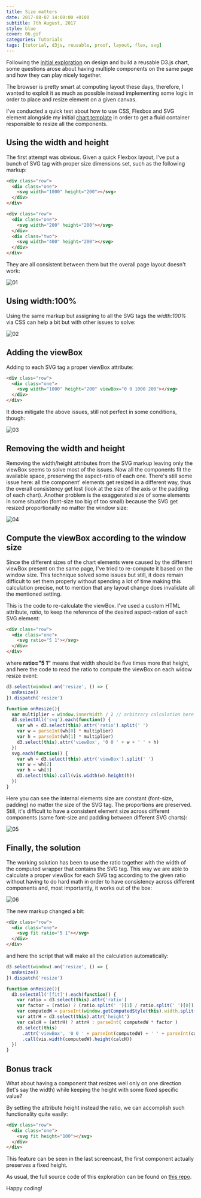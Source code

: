 ```yaml
---
title: Size matters
date: 2017-08-07 14:00:00 +0100
subtitle: 7th August, 2017
style: blue
cover: 06.gif
categories: Tutorials
tags: [tutorial, d3js, reusable, proof, layout, flex, svg]
---
```


Following the [initial exploration](http://fabiofranchino.com/blog/towards-a-better-chart-template/) on design and build a reusable D3.js chart, some questions arose about having multiple components on the same page and how they can play nicely together.

The browser is pretty smart at computing layout these days, therefore, I wanted to exploit it as much as possible instead implementing some logic in order to place and resize element on a given canvas.

I've conducted a quick test about how to use CSS, Flexbox and SVG element alongside my initial [chart template](http://fabiofranchino.com/blog/towards-a-better-chart-template/) in order to get a fluid container responsible to resize all the components.

## Using the width and height

The first attempt was obvious. Given a quick Flexbox layout, I've put a bunch of SVG tag with proper size dimensions set, such as the following markup:

```html
<div class="row">
  <div class="one">
    <svg width="1000" height="200"></svg>
  </div>
</div>

<div class="row">
  <div class="one">
    <svg width="200" height="200"></svg>
  </div>
  <div class="two">
    <svg width="400" height="200"></svg>
  </div>
</div>
```

They are all consistent between them but the overall page layout doesn't work:

![01](../assets/posts/size-matter/01.gif)

## Using width:100%

Using the same markup but assigning to all the SVG tags the *width:100%* via CSS can help a bit but with other issues to solve:

![02](../assets/posts/size-matter/02.gif)

## Adding the viewBox

Adding to each SVG tag a proper viewBox attribute:

```html
<div class="row">
  <div class="one">
    <svg width="1000" height="200" viewBox="0 0 1000 200"></svg>
  </div>
</div>
```

It does mitigate the above issues, still not perfect in some conditions, though:

![03](../assets/posts/size-matter/03.gif)

## Removing the width and height

Removing the width/height attributes from the SVG markup leaving only the viewBox seems to solve most of the issues. Now all the components fit the available space, preserving the aspect-ratio of each one. There's still some issue here: all the component' elements get resized in a different way, thus the overall consistency get lost (look at the size of the axis or the padding of each chart). Another problem is the exaggerated size of some elements in some situation (font-size too big of too small) because the SVG get resized proportionally no matter the window size:

![04](../assets/posts/size-matter/04.gif)

## Compute the viewBox according to the window size

Since the different sizes of the chart elements were caused by the different viewBox present on the same page, I've tried to re-compute it based on the window size. This technique solved some issues but still, it does remain difficult to set them properly without spending a lot of time making this calculation precise, not to mention that any layout change does invalidate all the mentioned setting.

This is the code to re-calculate the viewBox. I've used a custom HTML attribute, *ratio*, to keep the reference of the desired aspect-ration of each SVG element:

```html
<div class="row">
  <div class="one">
    <svg ratio="5 1"></svg>
  </div>
</div>
```

where **ratio="5 1"** means that width should be five times more that height, and here the code to read the ratio to compute the viewBox on each widow resize event:

```javascript
d3.select(window).on('resize', () => {
  onResize()
}).dispatch('resize')

function onResize(){
  var multiplier = window.innerWidth / 2 // arbitrary calculation here
  d3.selectAll('svg').each(function() {
    var wh = d3.select(this).attr('ratio').split(' ')
    var w = parseInt(wh[0] * multiplier)
    var h = parseInt(wh[1] * multiplier)
    d3.select(this).attr('viewBox', '0 0 ' + w + ' ' + h)
  })
  svg.each(function() {
    var wh = d3.select(this).attr('viewBox').split(' ')
    var w = wh[2]
    var h = wh[3]
    d3.select(this).call(vis.width(w).height(h))
  })
}
```

Here you can see the internal elements size are constant (font-size, padding) no matter the size of the SVG tag. The proportions are preserved. Still, it's difficult to have a consistent element size across different components (same font-size and padding between different SVG charts):

![05](../assets/posts/size-matter/05.gif)

## Finally, the solution

The working solution has been to use the ratio together with the width of the computed wrapper that contains the SVG tag. This way we are able to calculate a proper viewBox for each SVG tag according to the given ratio without having to do hard math in order to have consistency across different components and, most importantly, it works out of the box:

![06](../assets/posts/size-matter/06.gif)

The new markup changed a bit:

```html
<div class="row">
  <div class="one">
    <svg fit ratio="5 1"></svg>
  </div>
</div>
```

and here the script that will make all the calculation automatically:

```javascript
d3.select(window).on('resize', () => {
  onResize()
}).dispatch('resize')

function onResize(){
  d3.selectAll('[fit]').each(function() {
    var ratio = d3.select(this).attr('ratio')
    var factor = (ratio) ? (ratio.split(' ')[1] / ratio.split(' ')[0]) : 1
    var computedW = parseInt(window.getComputedStyle(this).width.split('px')[0])
    var attrH = d3.select(this).attr('height')
    var calcH = (attrH) ? attrH : parseInt( computedW * factor )
    d3.select(this)
      .attr('viewBox', '0 0 ' + parseInt(computedW) + ' ' + parseInt(calcH))
      .call(vis.width(computedW).height(calcH))
  }) 
}
```

## Bonus track

What about having a component that resizes well only on one direction (let's say the width) while keeping the height with some fixed specific value?

By setting the attribute height instead the ratio, we can accomplish such functionality quite easily:

```html
<div class="row">
  <div class="one">
    <svg fit height="100"></svg>
  </div>
</div>
```

This feature can be seen in the last screencast, the first component actually preserves a fixed height.

As usual, the full source code of this exploration can be found on [this repo](https://github.com/fabiofranchino/size-matter).

Happy coding!
